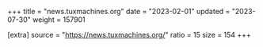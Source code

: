 +++
title = "news.tuxmachines.org"
date = "2023-02-01"
updated = "2023-07-30"
weight = 157901

[extra]
source = "https://news.tuxmachines.org/"
ratio = 15
size = 154
+++
